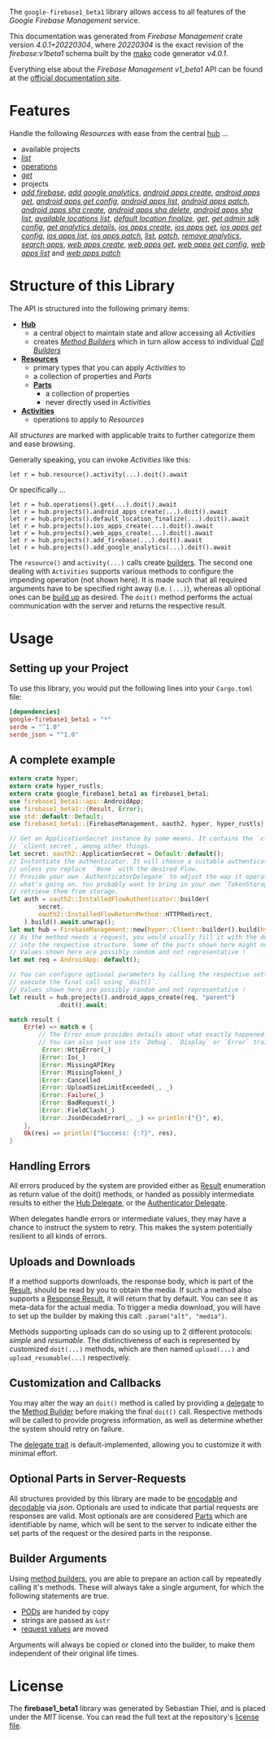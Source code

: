 <!---
DO NOT EDIT !
This file was generated automatically from 'src/generator/templates/api/README.md.mako'
DO NOT EDIT !
-->
The `google-firebase1_beta1` library allows access to all features of the *Google Firebase Management* service.

This documentation was generated from *Firebase Management* crate version *4.0.1+20220304*, where *20220304* is the exact revision of the *firebase:v1beta1* schema built by the [mako](http://www.makotemplates.org/) code generator *v4.0.1*.

Everything else about the *Firebase Management* *v1_beta1* API can be found at the
[official documentation site](https://firebase.google.com).
# Features

Handle the following *Resources* with ease from the central [hub](https://docs.rs/google-firebase1_beta1/4.0.1+20220304/google_firebase1_beta1/FirebaseManagement) ... 

* available projects
 * [*list*](https://docs.rs/google-firebase1_beta1/4.0.1+20220304/google_firebase1_beta1/api::AvailableProjectListCall)
* [operations](https://docs.rs/google-firebase1_beta1/4.0.1+20220304/google_firebase1_beta1/api::Operation)
 * [*get*](https://docs.rs/google-firebase1_beta1/4.0.1+20220304/google_firebase1_beta1/api::OperationGetCall)
* projects
 * [*add firebase*](https://docs.rs/google-firebase1_beta1/4.0.1+20220304/google_firebase1_beta1/api::ProjectAddFirebaseCall), [*add google analytics*](https://docs.rs/google-firebase1_beta1/4.0.1+20220304/google_firebase1_beta1/api::ProjectAddGoogleAnalyticCall), [*android apps create*](https://docs.rs/google-firebase1_beta1/4.0.1+20220304/google_firebase1_beta1/api::ProjectAndroidAppCreateCall), [*android apps get*](https://docs.rs/google-firebase1_beta1/4.0.1+20220304/google_firebase1_beta1/api::ProjectAndroidAppGetCall), [*android apps get config*](https://docs.rs/google-firebase1_beta1/4.0.1+20220304/google_firebase1_beta1/api::ProjectAndroidAppGetConfigCall), [*android apps list*](https://docs.rs/google-firebase1_beta1/4.0.1+20220304/google_firebase1_beta1/api::ProjectAndroidAppListCall), [*android apps patch*](https://docs.rs/google-firebase1_beta1/4.0.1+20220304/google_firebase1_beta1/api::ProjectAndroidAppPatchCall), [*android apps sha create*](https://docs.rs/google-firebase1_beta1/4.0.1+20220304/google_firebase1_beta1/api::ProjectAndroidAppShaCreateCall), [*android apps sha delete*](https://docs.rs/google-firebase1_beta1/4.0.1+20220304/google_firebase1_beta1/api::ProjectAndroidAppShaDeleteCall), [*android apps sha list*](https://docs.rs/google-firebase1_beta1/4.0.1+20220304/google_firebase1_beta1/api::ProjectAndroidAppShaListCall), [*available locations list*](https://docs.rs/google-firebase1_beta1/4.0.1+20220304/google_firebase1_beta1/api::ProjectAvailableLocationListCall), [*default location finalize*](https://docs.rs/google-firebase1_beta1/4.0.1+20220304/google_firebase1_beta1/api::ProjectDefaultLocationFinalizeCall), [*get*](https://docs.rs/google-firebase1_beta1/4.0.1+20220304/google_firebase1_beta1/api::ProjectGetCall), [*get admin sdk config*](https://docs.rs/google-firebase1_beta1/4.0.1+20220304/google_firebase1_beta1/api::ProjectGetAdminSdkConfigCall), [*get analytics details*](https://docs.rs/google-firebase1_beta1/4.0.1+20220304/google_firebase1_beta1/api::ProjectGetAnalyticsDetailCall), [*ios apps create*](https://docs.rs/google-firebase1_beta1/4.0.1+20220304/google_firebase1_beta1/api::ProjectIosAppCreateCall), [*ios apps get*](https://docs.rs/google-firebase1_beta1/4.0.1+20220304/google_firebase1_beta1/api::ProjectIosAppGetCall), [*ios apps get config*](https://docs.rs/google-firebase1_beta1/4.0.1+20220304/google_firebase1_beta1/api::ProjectIosAppGetConfigCall), [*ios apps list*](https://docs.rs/google-firebase1_beta1/4.0.1+20220304/google_firebase1_beta1/api::ProjectIosAppListCall), [*ios apps patch*](https://docs.rs/google-firebase1_beta1/4.0.1+20220304/google_firebase1_beta1/api::ProjectIosAppPatchCall), [*list*](https://docs.rs/google-firebase1_beta1/4.0.1+20220304/google_firebase1_beta1/api::ProjectListCall), [*patch*](https://docs.rs/google-firebase1_beta1/4.0.1+20220304/google_firebase1_beta1/api::ProjectPatchCall), [*remove analytics*](https://docs.rs/google-firebase1_beta1/4.0.1+20220304/google_firebase1_beta1/api::ProjectRemoveAnalyticCall), [*search apps*](https://docs.rs/google-firebase1_beta1/4.0.1+20220304/google_firebase1_beta1/api::ProjectSearchAppCall), [*web apps create*](https://docs.rs/google-firebase1_beta1/4.0.1+20220304/google_firebase1_beta1/api::ProjectWebAppCreateCall), [*web apps get*](https://docs.rs/google-firebase1_beta1/4.0.1+20220304/google_firebase1_beta1/api::ProjectWebAppGetCall), [*web apps get config*](https://docs.rs/google-firebase1_beta1/4.0.1+20220304/google_firebase1_beta1/api::ProjectWebAppGetConfigCall), [*web apps list*](https://docs.rs/google-firebase1_beta1/4.0.1+20220304/google_firebase1_beta1/api::ProjectWebAppListCall) and [*web apps patch*](https://docs.rs/google-firebase1_beta1/4.0.1+20220304/google_firebase1_beta1/api::ProjectWebAppPatchCall)




# Structure of this Library

The API is structured into the following primary items:

* **[Hub](https://docs.rs/google-firebase1_beta1/4.0.1+20220304/google_firebase1_beta1/FirebaseManagement)**
    * a central object to maintain state and allow accessing all *Activities*
    * creates [*Method Builders*](https://docs.rs/google-firebase1_beta1/4.0.1+20220304/google_firebase1_beta1/client::MethodsBuilder) which in turn
      allow access to individual [*Call Builders*](https://docs.rs/google-firebase1_beta1/4.0.1+20220304/google_firebase1_beta1/client::CallBuilder)
* **[Resources](https://docs.rs/google-firebase1_beta1/4.0.1+20220304/google_firebase1_beta1/client::Resource)**
    * primary types that you can apply *Activities* to
    * a collection of properties and *Parts*
    * **[Parts](https://docs.rs/google-firebase1_beta1/4.0.1+20220304/google_firebase1_beta1/client::Part)**
        * a collection of properties
        * never directly used in *Activities*
* **[Activities](https://docs.rs/google-firebase1_beta1/4.0.1+20220304/google_firebase1_beta1/client::CallBuilder)**
    * operations to apply to *Resources*

All *structures* are marked with applicable traits to further categorize them and ease browsing.

Generally speaking, you can invoke *Activities* like this:

```Rust,ignore
let r = hub.resource().activity(...).doit().await
```

Or specifically ...

```ignore
let r = hub.operations().get(...).doit().await
let r = hub.projects().android_apps_create(...).doit().await
let r = hub.projects().default_location_finalize(...).doit().await
let r = hub.projects().ios_apps_create(...).doit().await
let r = hub.projects().web_apps_create(...).doit().await
let r = hub.projects().add_firebase(...).doit().await
let r = hub.projects().add_google_analytics(...).doit().await
```

The `resource()` and `activity(...)` calls create [builders][builder-pattern]. The second one dealing with `Activities` 
supports various methods to configure the impending operation (not shown here). It is made such that all required arguments have to be 
specified right away (i.e. `(...)`), whereas all optional ones can be [build up][builder-pattern] as desired.
The `doit()` method performs the actual communication with the server and returns the respective result.

# Usage

## Setting up your Project

To use this library, you would put the following lines into your `Cargo.toml` file:

```toml
[dependencies]
google-firebase1_beta1 = "*"
serde = "^1.0"
serde_json = "^1.0"
```

## A complete example

```Rust
extern crate hyper;
extern crate hyper_rustls;
extern crate google_firebase1_beta1 as firebase1_beta1;
use firebase1_beta1::api::AndroidApp;
use firebase1_beta1::{Result, Error};
use std::default::Default;
use firebase1_beta1::{FirebaseManagement, oauth2, hyper, hyper_rustls};

// Get an ApplicationSecret instance by some means. It contains the `client_id` and 
// `client_secret`, among other things.
let secret: oauth2::ApplicationSecret = Default::default();
// Instantiate the authenticator. It will choose a suitable authentication flow for you, 
// unless you replace  `None` with the desired Flow.
// Provide your own `AuthenticatorDelegate` to adjust the way it operates and get feedback about 
// what's going on. You probably want to bring in your own `TokenStorage` to persist tokens and
// retrieve them from storage.
let auth = oauth2::InstalledFlowAuthenticator::builder(
        secret,
        oauth2::InstalledFlowReturnMethod::HTTPRedirect,
    ).build().await.unwrap();
let mut hub = FirebaseManagement::new(hyper::Client::builder().build(hyper_rustls::HttpsConnectorBuilder::new().with_native_roots().https_or_http().enable_http1().enable_http2().build()), auth);
// As the method needs a request, you would usually fill it with the desired information
// into the respective structure. Some of the parts shown here might not be applicable !
// Values shown here are possibly random and not representative !
let mut req = AndroidApp::default();

// You can configure optional parameters by calling the respective setters at will, and
// execute the final call using `doit()`.
// Values shown here are possibly random and not representative !
let result = hub.projects().android_apps_create(req, "parent")
             .doit().await;

match result {
    Err(e) => match e {
        // The Error enum provides details about what exactly happened.
        // You can also just use its `Debug`, `Display` or `Error` traits
         Error::HttpError(_)
        |Error::Io(_)
        |Error::MissingAPIKey
        |Error::MissingToken(_)
        |Error::Cancelled
        |Error::UploadSizeLimitExceeded(_, _)
        |Error::Failure(_)
        |Error::BadRequest(_)
        |Error::FieldClash(_)
        |Error::JsonDecodeError(_, _) => println!("{}", e),
    },
    Ok(res) => println!("Success: {:?}", res),
}

```
## Handling Errors

All errors produced by the system are provided either as [Result](https://docs.rs/google-firebase1_beta1/4.0.1+20220304/google_firebase1_beta1/client::Result) enumeration as return value of
the doit() methods, or handed as possibly intermediate results to either the 
[Hub Delegate](https://docs.rs/google-firebase1_beta1/4.0.1+20220304/google_firebase1_beta1/client::Delegate), or the [Authenticator Delegate](https://docs.rs/yup-oauth2/*/yup_oauth2/trait.AuthenticatorDelegate.html).

When delegates handle errors or intermediate values, they may have a chance to instruct the system to retry. This 
makes the system potentially resilient to all kinds of errors.

## Uploads and Downloads
If a method supports downloads, the response body, which is part of the [Result](https://docs.rs/google-firebase1_beta1/4.0.1+20220304/google_firebase1_beta1/client::Result), should be
read by you to obtain the media.
If such a method also supports a [Response Result](https://docs.rs/google-firebase1_beta1/4.0.1+20220304/google_firebase1_beta1/client::ResponseResult), it will return that by default.
You can see it as meta-data for the actual media. To trigger a media download, you will have to set up the builder by making
this call: `.param("alt", "media")`.

Methods supporting uploads can do so using up to 2 different protocols: 
*simple* and *resumable*. The distinctiveness of each is represented by customized 
`doit(...)` methods, which are then named `upload(...)` and `upload_resumable(...)` respectively.

## Customization and Callbacks

You may alter the way an `doit()` method is called by providing a [delegate](https://docs.rs/google-firebase1_beta1/4.0.1+20220304/google_firebase1_beta1/client::Delegate) to the 
[Method Builder](https://docs.rs/google-firebase1_beta1/4.0.1+20220304/google_firebase1_beta1/client::CallBuilder) before making the final `doit()` call. 
Respective methods will be called to provide progress information, as well as determine whether the system should 
retry on failure.

The [delegate trait](https://docs.rs/google-firebase1_beta1/4.0.1+20220304/google_firebase1_beta1/client::Delegate) is default-implemented, allowing you to customize it with minimal effort.

## Optional Parts in Server-Requests

All structures provided by this library are made to be [encodable](https://docs.rs/google-firebase1_beta1/4.0.1+20220304/google_firebase1_beta1/client::RequestValue) and 
[decodable](https://docs.rs/google-firebase1_beta1/4.0.1+20220304/google_firebase1_beta1/client::ResponseResult) via *json*. Optionals are used to indicate that partial requests are responses 
are valid.
Most optionals are are considered [Parts](https://docs.rs/google-firebase1_beta1/4.0.1+20220304/google_firebase1_beta1/client::Part) which are identifiable by name, which will be sent to 
the server to indicate either the set parts of the request or the desired parts in the response.

## Builder Arguments

Using [method builders](https://docs.rs/google-firebase1_beta1/4.0.1+20220304/google_firebase1_beta1/client::CallBuilder), you are able to prepare an action call by repeatedly calling it's methods.
These will always take a single argument, for which the following statements are true.

* [PODs][wiki-pod] are handed by copy
* strings are passed as `&str`
* [request values](https://docs.rs/google-firebase1_beta1/4.0.1+20220304/google_firebase1_beta1/client::RequestValue) are moved

Arguments will always be copied or cloned into the builder, to make them independent of their original life times.

[wiki-pod]: http://en.wikipedia.org/wiki/Plain_old_data_structure
[builder-pattern]: http://en.wikipedia.org/wiki/Builder_pattern
[google-go-api]: https://github.com/google/google-api-go-client

# License
The **firebase1_beta1** library was generated by Sebastian Thiel, and is placed 
under the *MIT* license.
You can read the full text at the repository's [license file][repo-license].

[repo-license]: https://github.com/Byron/google-apis-rsblob/main/LICENSE.md

